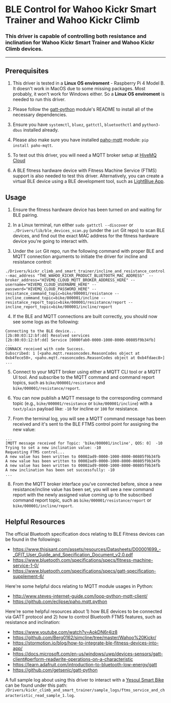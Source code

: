 # BLE Control for Wahoo Kickr Smart Trainer and Wahoo Kickr Climb

### This driver is capable of controlling both resistance and inclination for Wahoo Kickr Smart Trainer and Wahoo Kickr Climb devices.

---
## Prerequisites
1. This driver is tested in a **Linux OS enviroment** - Raspberry Pi 4 Model B. It doesn't work in MacOS due to some missing packages. Most probably, it won't work for Windows either. So a **Linux OS enviroment** is needed to run this driver.

2. Please follow the [gatt-python](https://github.com/getsenic/gatt-python) module's README to install all of the necessary dependencies.

3. Ensure you have `systemctl`, `bluez`, `gattctl`, `bluetoothctl` and `python3-dbus` installed already.

4. Please also make sure you have installed [paho-mqtt](https://github.com/eclipse/paho.mqtt.python) module: `pip install paho-mqtt`.

5. To test out this driver, you will need a MQTT broker setup at [HiveMQ Cloud](https://www.hivemq.com/mqtt-cloud-broker/)

6. A BLE fitness hardware device with Fitness Machine Service (FTMS) support is also needed to test this driver. Alternatively, you can create a virtual BLE device using a BLE development tool, such as [LightBlue App](https://apps.apple.com/us/app/lightblue/id557428110).

## Usage
1. Ensure the fitness hardware device has been turned on and waiting for BLE pairing.

2. In a Linux terminal, run either `sudo gattctl --discover` or `./Drivers/lib/ble_devices_scan.py` (under the `iot` Git repo) to scan BLE devices, and find out the exact MAC address for the fitness hardware device you're going to interact with.

3. Under the `iot` Git repo, run the following command with proper BLE and MQTT connection arguments to initiate the driver for incline and resistance control:
```
./Drivers/kickr_climb_and_smart_trainer/incline_and_resistance_control.py --mac_address "THE_WAHOO_KICKR_PRODUCT_BLUETOOTH_MAC_ADDRESS"  --broker_address="HIVEMQ_CLOUD_MQTT_BROKER_ADDRESS_HERE" --username="HIVEMQ_CLOUD_USERNAME_HERE" --password="HIVEMQ_CLOUD_PASSWORD_HERE" --resistance_command_topic=bike/000001/resistance --incline_command_topic=bike/000001/incline --resistance_report_topic=bike/000001/resistance/report --incline_report_topic=bike/000001/incline/report
```

4. If the BLE and MQTT connections are built correctly, you should now see some logs as the following:
```
Connecting to the BLE device...
[2b:80:03:12:bf:dd] Resolved services
[2b:80:03:12:bf:dd]	Service [0000fab0-0000-1000-8000-00805f9b34fb]
...
CONNACK received with code Success.
Subscribed: 1 [<paho.mqtt.reasoncodes.ReasonCodes object at 0xb4fece50>, <paho.mqtt.reasoncodes.ReasonCodes object at 0xb4fdaec8>]
...
```

5. Connect to your MQTT broker using either a MQTT CLI tool or a MQTT UI tool. And subscribe to the MQTT command and command report topics, such as `bike/000001/resistance` and `bike/000001/resistance/report`.

6. You can now publish a MQTT message to the corresponding command topic (e.g., `bike/000001/resistance` or `bike/000001/incline`) with a `text/plain` payload like: `-10` for incline or `100` for resistance.

7. From the terminal log, you will see a MQTT command message has been received and it's sent to the BLE FTMS control point for assigning the new value:
```
...
[MQTT message received for Topic: 'bike/000001/incline', QOS: 0]  -10
Trying to set a new inclination value: -10
Requesting FTMS control...
A new value has been written to 00002ad9-0000-1000-8000-00805f9b34fb
A new value has been written to 00002ad9-0000-1000-8000-00805f9b34fb
A new value has been written to 00002ad9-0000-1000-8000-00805f9b34fb
A new inclination has been set successfully: -10
...
```

8. From the MQTT broker interface you've connected before, since a new resistance/incline value has been set, you will see a new command report with the newly assigned value coming up to the subscribed command report topic, such as `bike/000001/resistance/report` or `bike/000001/incline/report`.

## Helpful Resources

The official Bluetooth specification docs relating to BLE Fitness devices can be found in the followings: 
- https://www.thisisant.com/assets/resources/Datasheets/D00001699_-_GFIT_User_Guide_and_Specification_Document_v2.0.pdf
- https://www.bluetooth.com/specifications/specs/fitness-machine-service-1-0/
- https://www.bluetooth.com/specifications/specs/gatt-specification-supplement-6/

Here're some helpful docs relating to MQTT module usages in Python:

- http://www.steves-internet-guide.com/loop-python-mqtt-client/
- https://github.com/eclipse/paho.mqtt.python

Here're some helpful resources about 1) how BLE devices to be connected via GATT protocol and 2) how to control Bluetooth FTMS features, such as resistance and inclination:

- https://www.youtube.com/watch?v=AokDN6r4iz8
- https://github.com/Berg0162/simcline/tree/master/Wahoo%20Kickr/
- https://stormotion.io/blog/how-to-integrate-ble-fitness-devices-into-app/
- https://docs.microsoft.com/en-us/windows/uwp/devices-sensors/gatt-client#perform-readwrite-operations-on-a-characteristic
- https://learn.adafruit.com/introduction-to-bluetooth-low-energy/gatt
- https://github.com/getsenic/gatt-python

A full sample log about using this driver to interact with a [Yesoul Smart Bike](https://www.yesoul.net/bike/m1) can be found under this path: `/Drivers/kickr_climb_and_smart_trainer/sample_logs/ftms_service_and_characteristic_read_sample_1.log`.